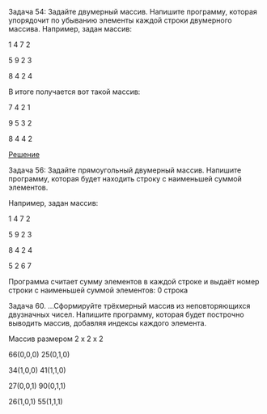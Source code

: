 Задача 54: Задайте двумерный массив. Напишите программу, которая упорядочит по убыванию элементы каждой строки двумерного массива.
Например, задан массив:

1 4 7 2

5 9 2 3

8 4 2 4

В итоге получается вот такой массив:

7 4 2 1

9 5 3 2

8 4 4 2


[Решение](example054)

Задача 56: Задайте прямоугольный двумерный массив. Напишите программу, которая будет находить строку с наименьшей суммой элементов.

Например, задан массив:

1 4 7 2

5 9 2 3

8 4 2 4

5 2 6 7

Программа считает сумму элементов в каждой строке и выдаёт номер строки с наименьшей суммой элементов: 0 строка

Задача 60. ...Сформируйте трёхмерный массив из неповторяющихся двузначных чисел. Напишите программу, которая будет построчно выводить массив, добавляя индексы каждого элемента.

Массив размером 2 x 2 x 2

66(0,0,0) 25(0,1,0)

34(1,0,0) 41(1,1,0)

27(0,0,1) 90(0,1,1)

26(1,0,1) 55(1,1,1)